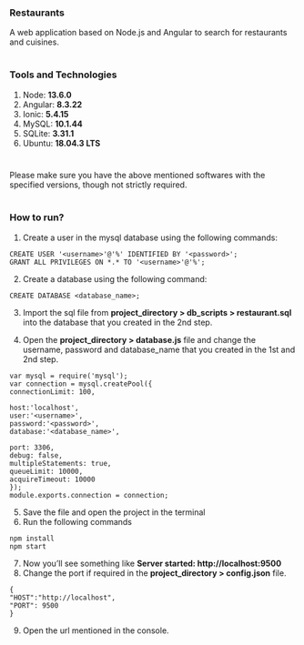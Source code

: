 ### Restaurants
A web application based on Node.js and Angular to search for restaurants and cuisines.
#    

### Tools and Technologies
1. Node: **13.6.0**
2. Angular: **8.3.22**
3. Ionic: **5.4.15**
4. MySQL: **10.1.44**
5. SQLite: **3.31.1**
6. Ubuntu: **18.04.3 LTS**
# 

Please make sure you have the above mentioned softwares with the specified versions, though not strictly required.
#

### How to run?
1. Create a user in the mysql database using the following commands:
```
CREATE USER '<username>'@'%' IDENTIFIED BY '<password>';
GRANT ALL PRIVILEGES ON *.* TO '<username>'@'%';
```
2. Create a database using the following command:
```
CREATE DATABASE <database_name>;
```
3. Import the sql file from **project_directory > db_scripts > restaurant.sql** into the database that you created in the 2nd step.

4. Open the **project_directory > database.js** file and change the username, password and database_name that you created in the 1st and 2nd step.
```
var mysql = require('mysql');
var connection = mysql.createPool({
connectionLimit: 100,

host:'localhost',
user:'<username>',
password:'<password>',
database:'<database_name>',

port: 3306,
debug: false,
multipleStatements: true,
queueLimit: 10000,
acquireTimeout: 10000
});
module.exports.connection = connection;
```
5. Save the file and open the project in the terminal
6. Run the following commands
```
npm install
npm start
```
7. Now you’ll see something like **Server started: http://localhost:9500**
8. Change the port if required in the **project_directory > config.json** file.

```
{
"HOST":"http://localhost",
"PORT": 9500
}
```    
9. Open the url mentioned in the console.
